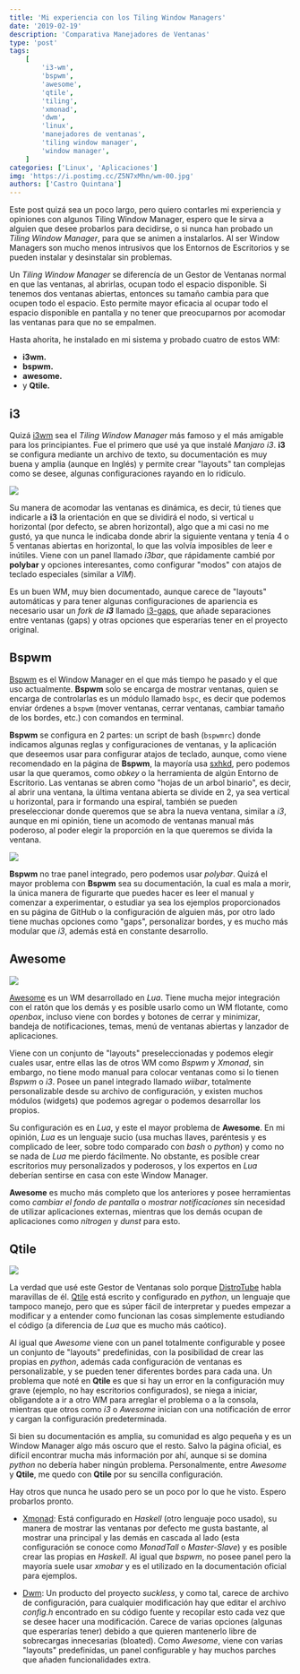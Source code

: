 ```yaml
---
title: 'Mi experiencia con los Tiling Window Managers'
date: '2019-02-19'
description: 'Comparativa Manejadores de Ventanas'
type: 'post'
tags:
    [
        'i3-wm',
        'bspwm',
        'awesome',
        'qtile',
        'tiling',
        'xmonad',
        'dwm',
        'linux',
        'manejadores de ventanas',
        'tiling window manager',
        'window manager',
    ]
categories: ['Linux', 'Aplicaciones']
img: 'https://i.postimg.cc/Z5N7xMhn/wm-00.jpg'
authors: ['Castro Quintana']
---
```


Este post quizá sea un poco largo, pero quiero contarles mi experiencia y opiniones con algunos Tiling Window Manager, espero que le sirva a alguien que desee probarlos para decidirse, o si nunca han probado un _Tiling Window Manager_, para que se animen a instalarlos. Al ser Window Managers son mucho menos intrusivos que los Entornos de Escritorios y se pueden instalar y desinstalar sin problemas.

Un _Tiling Window Manager_ se diferencía de un Gestor de Ventanas normal en que las ventanas, al abrirlas, ocupan todo el espacio disponible. Si tenemos dos ventanas abiertas, entonces su tamaño cambia para que ocupen todo el espacio. Esto permite mayor eficacia al ocupar todo el espacio disponible en pantalla y no tener que preocuparnos por acomodar las ventanas para que no se empalmen.

Hasta ahorita, he instalado en mi sistema y probado cuatro de estos WM:

-   **i3wm.**
-   **bspwm.**
-   **awesome.**
-   y **Qtile.**

## i3

Quizá [i3wm](https://i3wm.org/) sea el _Tiling Window Manager_ más famoso y el más amigable para los principiantes. Fue el primero que usé ya que instalé _Manjaro i3_. **i3** se configura mediante un archivo de texto, su documentación es muy buena y amplia (aunque en Inglés) y permite crear "layouts" tan complejas como se desee, algunas configuraciones rayando en lo ridículo.

![](https://i.postimg.cc/rmfQp65n/i3.png)

Su manera de acomodar las ventanas es dinámica, es decir, tú tienes que indicarle a **i3** la orientación en que se dividirá el nodo, si vertical u horizontal (por defecto, se abren horizontal), algo que a mi casi no me gustó, ya que nunca le indicaba donde abrir la siguiente ventana y tenía 4 o 5 ventanas abiertas en horizontal, lo que las volvía imposibles de leer e inútiles. Viene con un panel llamado _i3bar_, que rápidamente cambié por **polybar** y opciones interesantes, como configurar "modos" con atajos de teclado especiales (similar a _VIM_).

Es un buen WM, muy bien documentado, aunque carece de "layouts" automáticas y para tener algunas configuraciones de apariencia es necesario usar un _fork de **i3**_ llamado [i3-gaps](https://github.com/Airblader/i3), que añade separaciones entre ventanas (gaps) y otras opciones que esperarías tener en el proyecto original.

## Bspwm

[Bspwm](https://github.com/baskerville/bspwm) es el Window Manager en el que más tiempo he pasado y el que uso actualmente. **Bspwm** solo se encarga de mostrar ventanas, quien se encarga de controlarlas es un módulo llamado `bspc`, es decir que podemos enviar órdenes a `bspwm` (mover ventanas, cerrar ventanas, cambiar tamaño de los bordes, etc.) con comandos en terminal.

**Bspwm** se configura en 2 partes: un script de bash (`bspwmrc`) donde indicamos algunas reglas y configuraciones de ventanas, y la aplicación que deseemos usar para configurar atajos de teclado, aunque, como viene recomendado en la página de **Bspwm**, la mayoría usa [sxhkd](https://github.com/baskerville/sxhkd), pero podemos usar la que queramos, como _obkey_ o la herramienta de algún Entorno de Escritorio. Las ventanas se abren como "hojas de un arbol binario", es decir, al abrir una ventana, la última ventana abierta se divide en 2, ya sea vertical u horizontal, para ir formando una espiral, también se pueden preseleccionar donde queremos que se abra la nueva ventana, similar a _i3_, aunque en mi opinión, tiene un acomodo de ventanas manual más poderoso, al poder elegir la proporción en la que queremos se divida la ventana.

![](https://i.postimg.cc/ZqCrL9Nc/bspwm.png)

**Bspwm** no trae panel integrado, pero podemos usar _polybar_. Quizá el mayor problema con **Bspwm** sea su documentación, la cual es mala a morir, la única manera de figurarte que puedes hacer es leer el manual y comenzar a experimentar, o estudiar ya sea los ejemplos proporcionados en su página de GitHub o la configuración de alguien más, por otro lado tiene muchas opciones como "gaps", personalizar bordes, y es mucho más modular que _i3_, además está en constante desarrollo.

## Awesome

![](https://i.postimg.cc/1z2D79cZ/awesome.png)

[Awesome](https://awesomewm.org/) es un WM desarrollado en _Lua_. Tiene mucha mejor integración con el ratón que los demás y es posible usarlo como un WM flotante, como _openbox_, incluso viene con bordes y botones de cerrar y minimizar, bandeja de notificaciones, temas, menú de ventanas abiertas y lanzador de aplicaciones.

Viene con un conjunto de "layouts" preseleccionadas y podemos elegir cuales usar, entre ellas las de otros WM como _Bspwm_ y _Xmonad_, sin embargo, no tiene modo manual para colocar ventanas como si lo tienen _Bspwm_ o _i3_. Posee un panel integrado llamado _wiibar_, totalmente personalizable desde su archivo de configuración, y existen muchos módulos (widgets) que podemos agregar o podemos desarrollar los propios.

Su configuración es en _Lua_, y este el mayor problema de **Awesome**. En mi opinión, _Lua_ es un lenguaje sucio (usa muchas llaves, paréntesis y es complicado de leer, sobre todo comparado con _bash_ o _python_) y como no se nada de _Lua_ me pierdo fácilmente. No obstante, es posible crear escritorios muy personalizados y poderosos, y los expertos en _Lua_ deberían sentirse en casa con este Window Manager.

**Awesome** es mucho más completo que los anteriores y posee herramientas como _cambiar el fondo de pantalla_ o _mostrar notificaciones_ sin necesidad de utilizar aplicaciones externas, mientras que los demás ocupan de aplicaciones como _nitrogen_ y _dunst_ para esto.

## Qtile

![](https://i.postimg.cc/hvbxGVFS/qtile.png)

La verdad que usé este Gestor de Ventanas solo porque [DistroTube](https://www.youtube.com/channel/UCVls1GmFKf6WlTraIb_IaJg) habla maravillas de él. [Qtile](http://www.qtile.org/) está escrito y configurado en _python_, un lenguaje que tampoco manejo, pero que es súper fácil de interpretar y puedes empezar a modificar y a entender como funcionan las cosas simplemente estudiando el código (a diferencia de _Lua_ que es mucho más caótico).

Al igual que _Awesome_ viene con un panel totalmente configurable y posee un conjunto de "layouts" predefinidas, con la posibilidad de crear las propias en _python_, además cada configuración de ventanas es personalizable, y se pueden tener diferentes bordes para cada una. Un problema que noté en **Qtile** es que si hay un error en la configuración muy grave (ejemplo, no hay escritorios configurados), se niega a iniciar, obligandote a ir a otro WM para arreglar el problema o a la consola, mientras que otros como _i3_ o _Awesome_ inician con una notificación de error y cargan la configuración predeterminada.

Si bien su documentación es amplia, su comunidad es algo pequeña y es un Window Manager algo más oscuro que el resto. Salvo la página oficial, es difícil encontrar mucha más información por ahí, aunque si se domina _python_ no debería haber ningún problema. Personalmente, entre _Awesome_ y **Qtile**, me quedo con **Qtile** por su sencilla configuración.

Hay otros que nunca he usado pero se un poco por lo que he visto. Espero probarlos pronto.

-   [Xmonad](https://xmonad.org/): Está configurado en _Haskell_ (otro lenguaje poco usado), su manera de mostrar las ventanas por defecto me gusta bastante, al mostrar una principal y las demás en cascada al lado (esta configuración se conoce como _MonadTall_ o _Master-Slave_) y es posible crear las propias en _Haskell_. Al igual que _bspwm_, no posee panel pero la mayoría suele usar _xmobar_ y es el utilizado en la documentación oficial para ejemplos.

-   [Dwm](https://dwm.suckless.org/): Un producto del proyecto _suckless_, y como tal, carece de archivo de configuración, para cualquier modificación hay que editar el archivo _config.h_ encontrado en su código fuente y recopilar esto cada vez que se desee hacer una modificación. Carece de varias opciones (algunas que esperarías tener) debido a que quieren mantenerlo libre de sobrecargas innecesarias (bloated). Como _Awesome_, viene con varias "layouts" predefinidas, un panel configurable y hay muchos parches que añaden funcionalidades extra.
